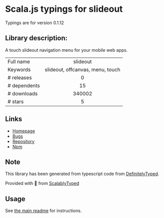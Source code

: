 
# Scala.js typings for slideout

Typings are for version 0.1.12

## Library description:
A touch slideout navigation menu for your mobile web apps.

|                    |                 |
| ------------------ | :-------------: |
| Full name          | slideout |
| Keywords           | slideout, offcanvas, menu, touch |
| # releases         | 0 |
| # dependents       | 15 |
| # downloads        | 340002 |
| # stars            | 5 |

## Links
- [Homepage](https://github.com/mango/slideout#readme)
- [Bugs](https://github.com/mango/slideout/issues)
- [Repository](https://github.com/mango/slideout)
- [Npm](https://www.npmjs.com/package/slideout)
    


## Note
This library has been generated from typescript code from [DefinitelyTyped](https://definitelytyped.org).

Provided with :purple_heart: from [ScalablyTyped](https://github.com/oyvindberg/ScalablyTyped)

## Usage
See [the main readme](../../readme.md) for instructions.



